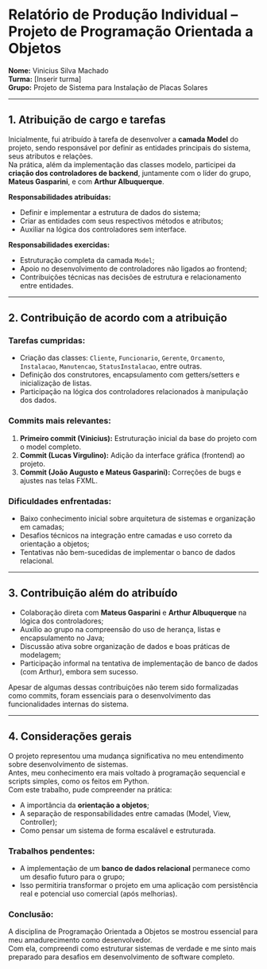 # Relatório de Produção Individual – Projeto de Programação Orientada a Objetos

**Nome:** Vinicius Silva Machado  
**Turma:** [Inserir turma]  
**Grupo:** Projeto de Sistema para Instalação de Placas Solares

---

## 1. Atribuição de cargo e tarefas

Inicialmente, fui atribuído à tarefa de desenvolver a **camada Model** do projeto, sendo responsável por definir as entidades principais do sistema, seus atributos e relações.  
Na prática, além da implementação das classes modelo, participei da **criação dos controladores de backend**, juntamente com o líder do grupo, **Mateus Gasparini**, e com **Arthur Albuquerque**.

**Responsabilidades atribuídas:**
- Definir e implementar a estrutura de dados do sistema;
- Criar as entidades com seus respectivos métodos e atributos;
- Auxiliar na lógica dos controladores sem interface.

**Responsabilidades exercidas:**
- Estruturação completa da camada `Model`;
- Apoio no desenvolvimento de controladores não ligados ao frontend;
- Contribuições técnicas nas decisões de estrutura e relacionamento entre entidades.

---

## 2. Contribuição de acordo com a atribuição

### Tarefas cumpridas:
- Criação das classes: `Cliente`, `Funcionario`, `Gerente`, `Orcamento`, `Instalacao`, `Manutencao`, `StatusInstalacao`, entre outras.
- Definição dos construtores, encapsulamento com getters/setters e inicialização de listas.
- Participação na lógica dos controladores relacionados à manipulação dos dados.

### Commits mais relevantes:
1. **Primeiro commit (Vinicius):** Estruturação inicial da base do projeto com o model completo.
2. **Commit (Lucas Virgulino):** Adição da interface gráfica (frontend) ao projeto.
3. **Commit (João Augusto e Mateus Gasparini):** Correções de bugs e ajustes nas telas FXML.

### Dificuldades enfrentadas:
- Baixo conhecimento inicial sobre arquitetura de sistemas e organização em camadas;
- Desafios técnicos na integração entre camadas e uso correto da orientação a objetos;
- Tentativas não bem-sucedidas de implementar o banco de dados relacional.

---

## 3. Contribuição além do atribuído

- Colaboração direta com **Mateus Gasparini** e **Arthur Albuquerque** na lógica dos controladores;
- Auxílio ao grupo na compreensão do uso de herança, listas e encapsulamento no Java;
- Discussão ativa sobre organização de dados e boas práticas de modelagem;
- Participação informal na tentativa de implementação de banco de dados (com Arthur), embora sem sucesso.

Apesar de algumas dessas contribuições não terem sido formalizadas como commits, foram essenciais para o desenvolvimento das funcionalidades internas do sistema.

---

## 4. Considerações gerais

O projeto representou uma mudança significativa no meu entendimento sobre desenvolvimento de sistemas.  
Antes, meu conhecimento era mais voltado à programação sequencial e scripts simples, como os feitos em Python.  
Com este trabalho, pude compreender na prática:

- A importância da **orientação a objetos**;
- A separação de responsabilidades entre camadas (Model, View, Controller);
- Como pensar um sistema de forma escalável e estruturada.

### Trabalhos pendentes:
- A implementação de um **banco de dados relacional** permanece como um desafio futuro para o grupo;
- Isso permitiria transformar o projeto em uma aplicação com persistência real e potencial uso comercial (após melhorias).

### Conclusão:
A disciplina de Programação Orientada a Objetos se mostrou essencial para meu amadurecimento como desenvolvedor.  
Com ela, compreendi como estruturar sistemas de verdade e me sinto mais preparado para desafios em desenvolvimento de software completo.
